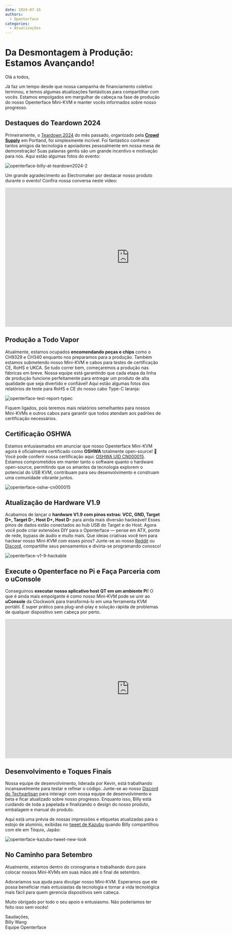 ```yaml
---
date: 2024-07-16
authors:
  - Openterface
categories:
  - Atualizações
---
```

# Da Desmontagem à Produção: Estamos Avançando!

Olá a todos,

Já faz um tempo desde que nossa campanha de financiamento coletivo terminou, e temos algumas atualizações fantásticas para compartilhar com vocês. Estamos empolgados em mergulhar de cabeça na fase de produção do nosso Openterface Mini-KVM e manter vocês informados sobre nosso progresso.

## Destaques do Teardown 2024

Primeiramente, o [Teardown 2024](https://x.com/TechxArtisan/status/1810619822948090092) do mês passado, organizado pela [**Crowd Supply**](https://www.crowdsupply.com/teardown/portland-2024) em Portland, foi simplesmente incrível. Foi fantástico conhecer tantos amigos da tecnologia e apoiadores pessoalmente em nossa mesa de demonstração! Suas palavras gentis são um grande incentivo e motivação para nós. Aqui estão algumas fotos do evento:

![openterface-billy-at-teardown2024-2](https://www.crowdsupply.com/img/f0a2/16c34150-c59a-40d0-ab77-7c5dada8f0a2/openterface-billy-at-teardown2024-2_jpg_gallery-lg.jpg)

Um grande agradecimento ao Electromaker por destacar nosso produto durante o evento! Confira nossa conversa neste vídeo:

<iframe width="800" height="450" src="https://www.youtube.com/embed/K0EuMSQEwKo" title="YouTube video player" frameborder="0" allow="accelerometer; autoplay; clipboard-write; encrypted-media; gyroscope; picture-in-picture; web-share" allowfullscreen></iframe>

## Produção a Todo Vapor

Atualmente, estamos ocupados **encomendando peças e chips** como o CH9329 e CH340 enquanto nos preparamos para a produção. Também estamos submetendo nosso Mini-KVM e cabos para testes de certificação CE, RoHS e UKCA. Se tudo correr bem, começaremos a produção nas fábricas em breve. Nossa equipe está garantindo que cada etapa da linha de produção funcione perfeitamente para entregar um produto de alta qualidade que seja divertido e confiável! Aqui estão algumas fotos dos relatórios de teste para RoHS e CE do nosso cabo Type-C laranja:

![openterface-test-report-typec](https://www.crowdsupply.com/img/8d57/cd1d5f8e-820b-40c2-b758-1f075e2e8d57/openterface-test-report-typec_jpg_gallery-lg.jpg)

Fiquem ligados, pois teremos mais relatórios semelhantes para nossos Mini-KVMs e outros cabos para garantir que todos atendam aos padrões de certificação necessários.

## Certificação OSHWA

Estamos entusiasmados em anunciar que nosso Openterface Mini-KVM agora é oficialmente certificado como **OSHWA** totalmente open-source! 🥳 Você pode conferir nossa certificação aqui: [OSHWA UID CN000015](https://certification.oshwa.org/cn000015.html). Estamos comprometidos em manter tanto o software quanto o hardware open-source, permitindo que os amantes da tecnologia explorem o potencial do USB KVM, contribuam para seu desenvolvimento e construam uma comunidade vibrante juntos.

![openterface-oshw-cn000015](https://www.crowdsupply.com/img/925a/fbf33f8d-0c0d-405e-bb34-6e0038c9925a/openterface-oshw-cn000015_jpg_md-xl.jpg)

## Atualização de Hardware V1.9

Acabamos de lançar o **hardware V1.9 com pinos extras: VCC, GND, Target D+, Target D-, Host D+, Host D-** para ainda mais diversão hackeável! Esses pinos de dados estão conectados ao hub USB do Target e do Host. Agora você pode criar extensões DIY para o Openterface — pense em ATX, ponte de rede, bypass de áudio e muito mais. Que ideias criativas você tem para hackear nosso Mini-KVM com esses pinos? Junte-se ao nosso [Reddit](/reddit) ou [Discord](/discord), compartilhe seus pensamentos e divirta-se programando conosco!

![openterface-v1-9-hackable](https://www.crowdsupply.com/img/caf8/7b5bb696-2342-487a-b0e8-aa137e6dcaf8/openterface-v1-9-hackable_jpg_md-xl.jpg)

## Execute o Openterface no Pi e Faça Parceria com o uConsole

Conseguimos **executar nosso aplicativo host QT em um ambiente Pi**! O que é ainda mais empolgante é como nosso Mini-KVM pode se unir ao **uConsole** da Clockwork para transformá-lo em uma ferramenta KVM portátil. É super prático para plug-and-play e solução rápida de problemas de qualquer dispositivo sem cabeça por perto.

<iframe width="800" height="450" src="https://www.youtube.com/embed/n7k_FwgM9kA" title="YouTube video player" frameborder="0" allow="accelerometer; autoplay; clipboard-write; encrypted-media; gyroscope; picture-in-picture; web-share" allowfullscreen></iframe>

## Desenvolvimento e Toques Finais

Nossa equipe de desenvolvimento, liderada por Kevin, está trabalhando incansavelmente para testar e refinar o código. Junte-se ao nosso [Discord do Techxartisan](/discord) para interagir com nossa equipe de desenvolvimento e beta e ficar atualizado sobre nosso progresso. Enquanto isso, Billy está cuidando de toda a papelada e finalizando o design do nosso produto, embalagem e manual do produto.

Aqui está uma prévia de nossas impressões e etiquetas atualizadas para o estojo de alumínio, exibidas no [tweet de Kazubu](https://x.com/_kazubu/status/1803442407800971612) quando Billy compartilhou com ele em Tóquio, Japão:

![openterface-kazubu-tweet-new-look](https://www.crowdsupply.com/img/a680/71cdf2d7-27a3-4b93-8271-b3e82229a680/openterface-kazubu-tweet-new-look_jpg_md-xl.jpg)

## No Caminho para Setembro

Atualmente, estamos dentro do cronograma e trabalhando duro para colocar nossos Mini-KVMs em suas mãos até o final de setembro.

Adoraríamos sua ajuda para divulgar nosso Mini-KVM. Esperamos que ele possa beneficiar mais entusiastas da tecnologia e tornar a vida tecnológica mais fácil para quem gerencia dispositivos sem cabeça.

Muito obrigado por todo o seu apoio e entusiasmo. Não poderíamos ter feito isso sem vocês!

Saudações,  
Billy Wang  
Equipe Openterface

